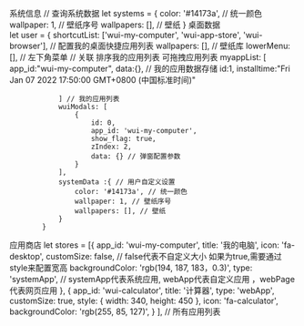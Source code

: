 系统信息
// 查询系统数据
			let systems = {
				color: '#14173a', // 统一颜色
				wallpaper: 1, // 壁纸序号
				wallpapers: [], // 壁纸
			}
桌面数据			
let user = {
				shortcutList: ['wui-my-computer', 'wui-app-store', 'wui-browser'], // 配置我的桌面快捷应用列表
				wallpapers: [], // 壁纸库
				lowerMenu: [], // 左下角菜单 // 关联 排序我的应用列表 可拖拽应用列表
				myappList: [
					app_id:"wui-my-computer",
					data:{}, // 我的应用数据存储
					id:1,
					installtime:"Fri Jan 07 2022 17:50:00 GMT+0800 (中国标准时间)"

				] // 我的应用列表
				wuiModals: [
					{
						id: 0,
						app_id: 'wui-my-computer',
						show_flag: true,
						zIndex: 2,
						data: {} // 弹窗配置参数
					}
				],
				systemData :{ // 用户自定义设置
					color: '#14173a', // 统一颜色
					wallpaper: 1, // 壁纸序号
					wallpapers: [], // 壁纸
				}
			}
应用商店
let stores = [{
						app_id: 'wui-my-computer',
						title: '我的电脑',
						icon: 'fa-desktop',
						customSize: false, // false代表不自定义大小  如果为true,需要通过style来配置宽高
						backgroundColor: 'rgb(194, 187, 183，0.3)',
						type: 'systemApp', // systemApp代表系统应用, webApp代表自定义应用 ，webPage代表网页应用
					},
					{
						app_id: 'wui-calculator',
						title: '计算器',
						type: 'webApp',
						customSize: true,
						style: {
							width: 340,
							height: 450
						},
						icon: 'fa-calculator',
						backgroundColor: 'rgb(255, 85, 127)',
					}
				], // 所有应用列表
